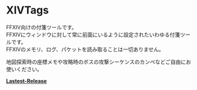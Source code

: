 # XIVTags
FFXIV向けの付箋ツールです。  
FFXIVにウィンドウに対して常に前面にいるように設定されたいわゆる付箋ツールです。  
FFXIVのメモリ、ログ、パケットを読み取ることは一切ありません。  
  
地図探索時の座標メモや攻略時のボスの攻撃シーケンスのカンペなどご自由にお使いください。  
  
**[Lastest-Release](https://github.com/anoyetta/XIVTags/releases)**
